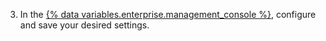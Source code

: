 3. In the [{% data variables.enterprise.management_console %}](/admin/configuration/administering-your-instance-from-the-management-console), configure and save your desired settings.

